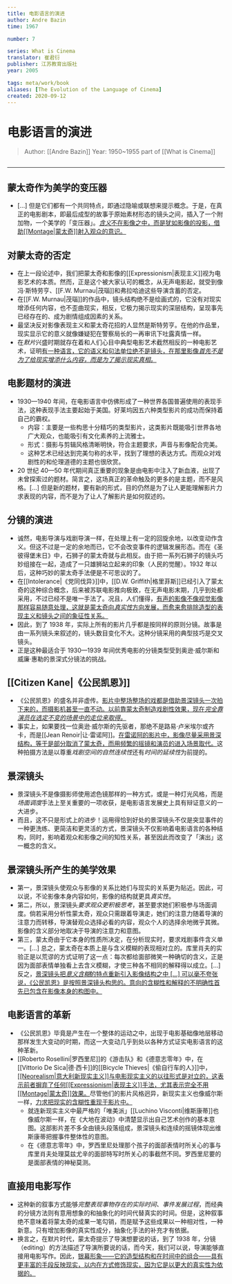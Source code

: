 ```yaml
---
title: 电影语言的演进
author: Andre Bazin
time: 1967

number: 7

series: What is Cinema
translator: 崔君衍
publisher: 江苏教育出版社
year: 2005

tags: meta/work/book 
aliases: [The Evolution of the Language of Cinema]
created: 2020-09-12
---
```


# 电影语言的演进
> Author: [[Andre Bazin]]
> Year: 1950~1955
> part of [[What is Cinema]]

```toc
```

---

## 蒙太奇作为美学的变压器
* [...] 但是它们都有一个共同特点，即通过隐喻或联想来提示概念。于是，在真正的电影剧本，即最后成型的故事于原始素材形态的镜头之间，插入了一个附加物，一个美学的「变压器」。<u><em>含义</em>不在影像之中，而是犹如影像的投影，借助[[Montage|蒙太奇]]射入观众的意识。</u>

## 对蒙太奇的否定
* 在上一段论述中，我们把蒙太奇和影像的[[Expressionism|表现主义]]视为电影艺术的本质。然而，正是这个被大家认可的概念，从无声电影起，就受到像冯·斯特劳亨、[[F.W. Murnau|茂瑙]]和弗拉哈迪这些导演含蓄的否定。
* 在[[F.W. Murnau|茂瑙]]的作品中，镜头结构绝不是绘画式的，它没有对现实增添任何内容，也不歪曲现实，相反，它极力揭示现实的深层结构，呈现事先已经存在的、成为剧情组成因素的关系。
* 最坚决反对影像表现主义和蒙太奇花招的人显然是斯特劳亨。在他的作品里，现实显示它的意义就像嫌疑犯在警察局长的一再审讯下吐露真情一样。
* 在<em>默片</em>兴盛时期就存在着和人们心目中典型电影艺术截然相反的一种电影艺术，证明<u>有一种语言，它的语义和句法单位绝不是镜头，在那里影像<em>首先不是为了给现实增添什么内容，而是为了揭示现实真相。</em></u>

## 电影题材的演进
* 1930—1940 年间，在电影语言中仿佛形成了一种世界各国普遍使用的表现手法，这种表现手法主要起始于美国。好莱坞因五六种类型影片的成功而保持着自己的霸权。
	* 内容：主要是一些构思十分精巧的类型影片，这类影片既能吸引世界各地广大观众，也能吸引有文化素养的上流雅士。
	* 形式：摄影与剪辑风格清晰明快，符合主题要求，声音与影像配合完美。
	* 这种艺术已经达到完美匀称的水平，找到了理想的表达方式。而观众对戏剧性的和伦理道德的主题也很欣赏。
* 20 世纪 40—50 年代期间真正重要的现象是由电影中注入了新血液，出现了未曾探索过的题材。简言之，这场真正的革命触及的更多的是主题，而不是风格。[...] 但是新的题材，要有新的形式，目的仍然是为了让人更能理解影片力求表现的内容，而不是为了让人了解影片是如何叙述的。

## 分镜的演进
* 诚然，电影导演与戏剧导演一样，在处理上有一定的回旋余地，以改变动作含义。但这不过是一定的余地而已，它不会改变事件的逻辑发展形态。而在《圣彼得堡末日》中，石狮子的蒙太奇就与此相反。由于把一系列石狮子的镜头巧妙组接在一起，造成了一只雄狮站立起来的印象（人民的觉醒）。1932 年以后，这种巧妙的蒙太奇手法便是不可思议的了。
* 在[[Intolerance|《党同伐异》]]中，[[D.W. Griffith|格里菲斯]]已经引入了蒙太奇的这种综合概念，后来被苏联电影推向极致，在无声电影末期，几乎到处都采用，不过已经不是唯一手法了。况且，人们懂得，<u>有声的影像不像视觉影像那样容易随意处理，这就是蒙太奇向<em>真实性</em>方向发展，而愈来愈排除造型的表现主义和镜头之间的象征性关系。</u>
* 因此，到了 1938 年，实际上所有的影片几乎都是按同样的原则分镜。故事是由一系列镜头来叙述的，镜头数目变化不大。这种分镜采用的典型技巧是交叉镜头。
* 正是这种最适合于 1930—1939 年间优秀电影的分镜类型受到奥逊·威尔斯和威廉·惠勒的景深式分镜法的挑战。

## [[Citizen Kane|《公民凯恩》]]
* 《公民凯恩》的盛名并非虚传。<u>影片中整场整场的戏都是借助景深镜头一次拍下来的，而摄影机甚至一直不动。以前靠蒙太奇制造戏剧性效果，现在<em>完全靠演员在选定不变的场景中的走位来取得。</em></u>
* 事实上，如果要找一位奥逊·威尔斯的先驱者，那绝不是路易·卢米埃尔或齐卡，而是[[Jean Renoir|让·雷诺阿]]。<u>在雷诺阿的影片中，影像尽量采用景深结构，等于是部分取消了蒙太奇，而用频繁的摇镜和演员的进入场景取代。</u>这种拍摄方法是以尊重<em>戏剧空间的自然连续性</em>还有<em>时间的延续性</em>为前提的。

## 景深镜头
* 景深镜头不是像摄影师使用滤色镜那样的一种方式，或是一种灯光风格，而是<em>场面调度</em>手法上至关重要的一项收获，是电影语言发展史上具有辩证意义的一大进步。
* 而且，这不只是形式上的进步！运用得恰到好处的景深镜头不仅是突显事件的一种更洗练、更简洁和更灵活的方式，景深镜头不仅影响着电影语言的各种结构，同时，影响着观众和影像之间的知性关系，甚至因此而改变了「演出」这一概念的含义。

## 景深镜头所产生的美学效果
* 第一，景深镜头使观众与影像的关系比她们与现实的关系更为贴近。因此，可以说，不论影像本身内容如何，影像的结构就更具<em>真实性</em>。
* 第二，所以，景深镜头<em>要求观众更积极思考</em>，甚至要求她们积极参与场面调度。倘若采用分析性蒙太奇，观众只需跟着导演走，她们的注意力随着导演的注意力而转移，导演替观众选择必看的内容，观众个人的选择余地微乎其微。影像的含义部分地取决于导演的注意力和意图。
* 第三，蒙太奇由于它本身的性质所决定，在分析现实时，要求戏剧事件含义单一。[...] 总之，蒙太奇在本质上是与含义模糊的表现相对立的。库里肖夫的实验正是以荒谬的方式证明了这一点：每次都给面部微笑一种确切的含义，正是因为面部表情单独看上去含义模糊，才使三种各不相同的解释得以成立。[...] 反之，<u>景深镜头把<em>意义含糊</em>的特点重新引入影像结构之中 [...] 可以毫不夸张说，《公民凯恩》是按照景深镜头构思的。意向的含糊性和解释的不明确性首先已包含在影像本身的构图中。</u>

## 电影语言的革新
* 《公民凯恩》毕竟是产生在一个整体的运动之中，出现于电影基础像地层移动那样发生大变动的时期，而这一大变动几乎到处以各种方式证实电影语言的这种革新。
* [[Roberto Rosellini|罗西里尼]]的《游击队》和《德意志零年》中，在[[Vittorio De Sica|德·西卡]]的[[Bicycle Thieves|《偷自行车的人》]]中，<u>[[Neorealism|意大利新现实主义]]与电影现实主义的以往形式是对立的，这表示前者摒弃了任何[[Expressionism|表现主义]]手法，尤其表示完全不用[[Montage|蒙太奇]]效果。</u>尽管他们的影片风格迥异，新现实主义也像威尔斯一样，<u>力求把现实的含糊性重现于影片中。</u>
	* 就连新现实主义中最严格的「唯美派」[[Luchino Visconti|维斯康蒂]]也像威尔斯一样，在《大地在波动》中清楚显示出自己艺术创作的基本意图。这部影片差不多全由镜头段落组成，景深镜头和连续的摇镜体现出维斯康蒂把握事件整体性的意图。
	* 在《德意志零年》中，罗西里尼处理那个孩子的面部表情时所关心的事与库里肖夫处理莫兹尤辛的面部特写时所关心的事截然不同。罗西里尼要的是面部表情的神秘莫测。

## 直接用电影写作
* 这种新的叙事方式能够<em>完整表现事物存在的实际时间、事件发展过程</em>，而经典的分镜方法则有意用想象的和抽象化的时间代替真实的时间。但是，这种叙事绝不意味着将蒙太奇的成果一笔勾销，而是赋予这些成果以一种相对性，一种新意。只有增加影像的真实性成分，抽象化手法的补充才有依据。
* 换言之，在默片时代，蒙太奇提示了导演想要说的话，到了 1938 年，分镜（editing）的方法描述了导演所要说的话，而今天，我们可以说，导演能够直接用电影写作。因此，<u>银幕形象——它的造型结构和在时间中的组合——具有更丰富的手段反映现实，以内在方式修饰现实，因为它是以更大的真实性为依据的。</u>
